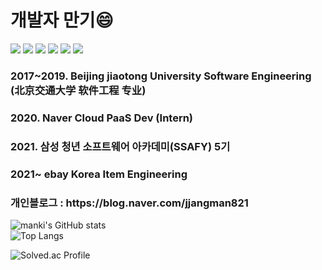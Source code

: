 <h1> 개발자 만기😄 </h1>

<img src="https://img.shields.io/badge/C++-00599C?style=flat-square&logo=C%2B%2B&logoColor=white"/></a>
<img src="https://img.shields.io/badge/Java-007396?style=flat-square&logo=Java&logoColor=white"/></a>
<img src="https://img.shields.io/badge/SpringBoot-6DB33F?style=flat-square&logo=SpringBoot&logoColor=white"/></a>
<img src="https://img.shields.io/badge/MySQL-4479A1?style=flat-square&logo=MySQL&logoColor=white"/></a>
<img src="https://img.shields.io/badge/Apache Kafka-231F20?style=flat-square&logo=ApacheKafka&logoColor=white"/></a>
<img src="https://img.shields.io/badge/AWS-232F3E?style=flat-square&logo=AmazonAWS&logoColor=white"/></a>

<h3>2017~2019. Beijing jiaotong University Software Engineering (北京交通大学 软件工程 专业) </h3>
<h3>2020. Naver Cloud PaaS Dev (Intern) </h3>  
<h3>2021. 삼성 청년 소프트웨어 아카데미(SSAFY) 5기</h3>
<h3>2021~ ebay Korea  Item Engineering</h3>

<h3> 개인블로그 : https://blog.naver.com/jjangman821 </h2>

![manki's GitHub stats](https://github-readme-stats.vercel.app/api?username=mank1cho&show_icons=true&theme=radical)  
![Top Langs](https://github-readme-stats.vercel.app/api/top-langs/?username=mank1cho&langs_count=3&layout=compact&theme=radical)  
  
![Solved.ac Profile](http://mazassumnida.wtf/api/v2/generate_badge?boj=jjangman821)  

<!--
**mank1cho/mank1cho** is a ✨ _special_ ✨ repository because its `README.md` (this file) appears on your GitHub profile.

Here are some ideas to get you started:

- 🔭 I’m currently working on ...
- 🌱 I’m currently learning ...
- 👯 I’m looking to collaborate on ...
- 🤔 I’m looking for help with ...
- 💬 Ask me about ...
- 📫 How to reach me: ...
- 😄 Pronouns: ...
- ⚡ Fun fact: ...
-->
